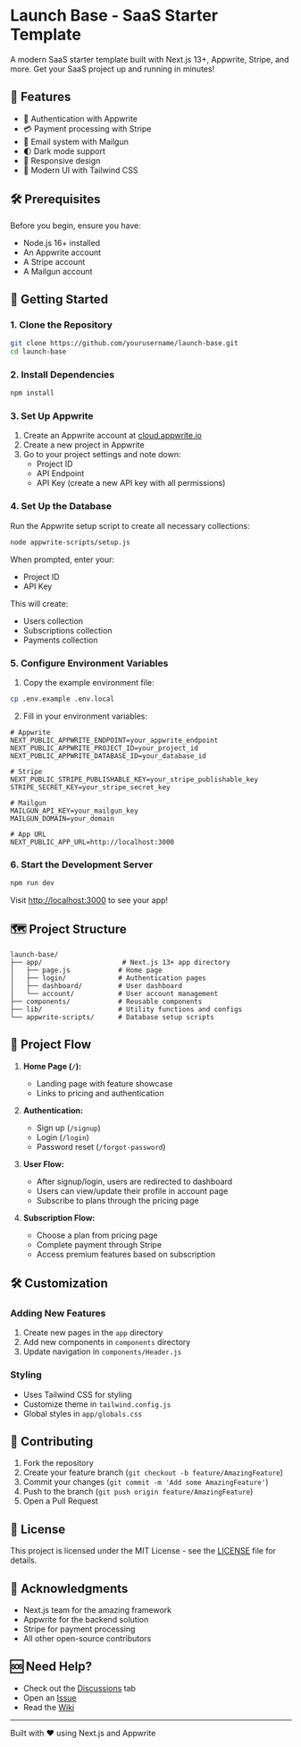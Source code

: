 # Launch Base - SaaS Starter Template

A modern SaaS starter template built with Next.js 13+, Appwrite, Stripe, and more. Get your SaaS project up and running in minutes!

## 🚀 Features

- 🔐 Authentication with Appwrite
- 💳 Payment processing with Stripe
- 📧 Email system with Mailgun
- 🌓 Dark mode support
- 📱 Responsive design
- 🎨 Modern UI with Tailwind CSS

## 🛠️ Prerequisites

Before you begin, ensure you have:
- Node.js 16+ installed
- An Appwrite account
- A Stripe account
- A Mailgun account

## 🏁 Getting Started

### 1. Clone the Repository

```bash
git clone https://github.com/yourusername/launch-base.git
cd launch-base
```

### 2. Install Dependencies

```bash
npm install
```

### 3. Set Up Appwrite

1. Create an Appwrite account at [cloud.appwrite.io](https://cloud.appwrite.io)
2. Create a new project in Appwrite
3. Go to your project settings and note down:
   - Project ID
   - API Endpoint
   - API Key (create a new API key with all permissions)

### 4. Set Up the Database

Run the Appwrite setup script to create all necessary collections:

```bash
node appwrite-scripts/setup.js
```

When prompted, enter your:
- Project ID
- API Key

This will create:
- Users collection
- Subscriptions collection
- Payments collection

### 5. Configure Environment Variables

1. Copy the example environment file:
```bash
cp .env.example .env.local
```

2. Fill in your environment variables:
```env
# Appwrite
NEXT_PUBLIC_APPWRITE_ENDPOINT=your_appwrite_endpoint
NEXT_PUBLIC_APPWRITE_PROJECT_ID=your_project_id
NEXT_PUBLIC_APPWRITE_DATABASE_ID=your_database_id

# Stripe
NEXT_PUBLIC_STRIPE_PUBLISHABLE_KEY=your_stripe_publishable_key
STRIPE_SECRET_KEY=your_stripe_secret_key

# Mailgun
MAILGUN_API_KEY=your_mailgun_key
MAILGUN_DOMAIN=your_domain

# App URL
NEXT_PUBLIC_APP_URL=http://localhost:3000
```

### 6. Start the Development Server

```bash
npm run dev
```

Visit [http://localhost:3000](http://localhost:3000) to see your app!

## 🗺️ Project Structure

```
launch-base/
├── app/                    # Next.js 13+ app directory
│   ├── page.js            # Home page
│   ├── login/             # Authentication pages
│   ├── dashboard/         # User dashboard
│   └── account/           # User account management
├── components/            # Reusable components
├── lib/                   # Utility functions and configs
└── appwrite-scripts/      # Database setup scripts
```

## 📝 Project Flow

1. **Home Page (`/`):**
   - Landing page with feature showcase
   - Links to pricing and authentication

2. **Authentication:**
   - Sign up (`/signup`)
   - Login (`/login`)
   - Password reset (`/forgot-password`)

3. **User Flow:**
   - After signup/login, users are redirected to dashboard
   - Users can view/update their profile in account page
   - Subscribe to plans through the pricing page

4. **Subscription Flow:**
   - Choose a plan from pricing page
   - Complete payment through Stripe
   - Access premium features based on subscription

## 🛠️ Customization

### Adding New Features

1. Create new pages in the `app` directory
2. Add new components in `components` directory
3. Update navigation in `components/Header.js`

### Styling

- Uses Tailwind CSS for styling
- Customize theme in `tailwind.config.js`
- Global styles in `app/globals.css`

## 🤝 Contributing

1. Fork the repository
2. Create your feature branch (`git checkout -b feature/AmazingFeature`)
3. Commit your changes (`git commit -m 'Add some AmazingFeature'`)
4. Push to the branch (`git push origin feature/AmazingFeature`)
5. Open a Pull Request

## 📝 License

This project is licensed under the MIT License - see the [LICENSE](LICENSE) file for details.

## 🙏 Acknowledgments

- Next.js team for the amazing framework
- Appwrite for the backend solution
- Stripe for payment processing
- All other open-source contributors

## 🆘 Need Help?

- Check out the [Discussions](https://github.com/yourusername/launch-base/discussions) tab
- Open an [Issue](https://github.com/yourusername/launch-base/issues)
- Read the [Wiki](https://github.com/yourusername/launch-base/wiki)

---

Built with ❤️ using Next.js and Appwrite
